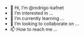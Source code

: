- 👋 Hi, I’m @rodrigo-kafnet
- 👀 I’m interested in ...
- 🌱 I’m currently learning ...
- 💞️ I’m looking to collaborate on ...
- 📫 How to reach me ...

<!---
rodrigo-kafnet/rodrigo-kafnet is a ✨ special ✨ repository because its `README.md` (this file) appears on your GitHub profile.
You can click the Preview link to take a look at your changes.
--->
